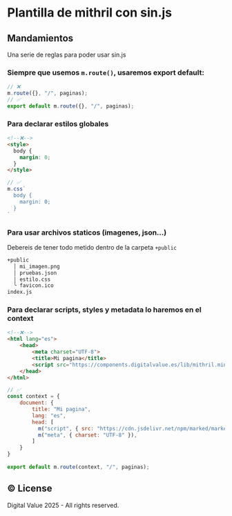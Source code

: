 # Plantilla de mithril con sin.js

## Mandamientos
Una serie de reglas para poder usar sin.js

### Siempre que usemos `m.route()`, usaremos export default:
```js
// ❌
m.route({}, "/", paginas);
// ✅ 
export default m.route({}, "/", paginas);
```

### Para declarar estilos globales
```html
<!--❌-->
<style>
  body {
    margin: 0;
  }
</style>
```
```js
// ✅ 
m.css`
  body {
    margin: 0;
  }
`
```

### Para usar archivos staticos (imagenes, json...)
Debereis de tener todo metido dentro de la carpeta `+public`
```bash
+public
  │ mi_imagen.png
  │ pruebas.json
  │ estilo.css
  ╰ favicon.ico
index.js
```

### Para declarar scripts, styles y metadata lo haremos en el context
```html
<!--❌-->
<html lang="es">
    <head>
        <meta charset="UTF-8">
        <title>Mi pagina</title>
        <script src="https://components.digitalvalue.es/lib/mithril.min.js"></script>
    </head>
</html>
```
```js
// ✅ 
const context = {
    document: {
        title: "Mi pagina",
        lang: "es",
        head: [
          m("script", { src: "https://cdn.jsdelivr.net/npm/marked/marked.min.js" }),
          m("meta", { charset: "UTF-8" }),
        ]
    }
}
 
export default m.route(context, "/", paginas);
```

## ©️ License
Digital Value 2025 - All rights reserved.
